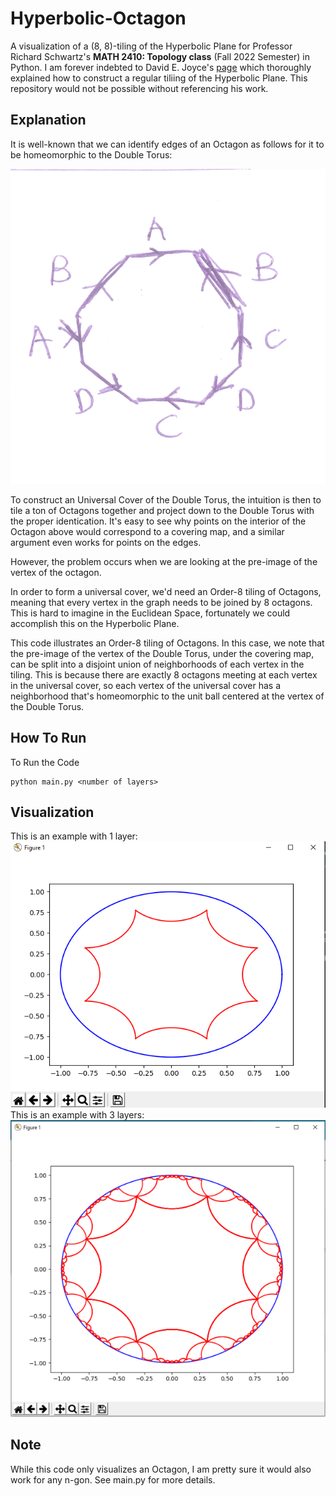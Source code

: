 # Hyperbolic-Octagon

A visualization of a (8, 8)-tiling of the Hyperbolic Plane for Professor Richard Schwartz's **MATH 2410: Topology class** (Fall 2022 Semester) in Python. I am forever indebted to David E. Joyce's [page](http://aleph0.clarku.edu/~djoyce/poincare/index.html) which thoroughly explained how to construct a regular tiliing of the Hyperbolic Plane. This repository would not be possible without referencing his work.

## Explanation

It is well-known that we can identify edges of an Octagon as follows for it to be homeomorphic to the Double Torus: <br />

![alt text](figure/dt.png) <br />

To construct an Universal Cover of the Double Torus, the intuition is then to tile a ton of Octagons together and project down to the Double Torus with the proper identication. It's easy to see why points on the interior of the Octagon above would correspond to a covering map, and a similar argument even works for points on the edges.<br />

However, the problem occurs when we are looking at the pre-image of the vertex of the octagon.<br />

In order to form a universal cover, we'd need an Order-8 tiling of Octagons, meaning that every vertex in the graph needs to be joined by 8 octagons. This is hard to imagine in the Euclidean Space, fortunately we could accomplish this on the Hyperbolic Plane.<br />

This code illustrates an Order-8 tiling of Octagons. In this case, we note that the pre-image of the vertex of the Double Torus, under the covering map, can be split into a disjoint union of neighborhoods of each vertex in the tiling. This is because there are exactly 8 octagons meeting at each vertex in the universal cover, so each vertex of the universal cover has a neighborhood that's homeomorphic to the unit ball centered at the vertex of the Double Torus.

## How To Run

To Run the Code
```
python main.py <number of layers>
```

## Visualization

This is an example with 1 layer: <br />
![alt text](figure/one.png)
This is an example with 3 layers: <br />
![alt text](figure/example.png)

## Note

While this code only visualizes an Octagon, I am pretty sure it would also work for any n-gon. See main.py for more details.


